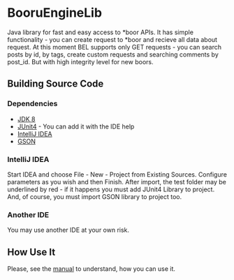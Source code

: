 # BooruEngineLib

Java library for fast and easy access to *boor APIs. 
It has simple functionality - you can create request to *boor and recieve all data about request.
At this moment BEL supports only GET requests - you can search posts by id, by tags, create custom requests and searching comments by post_id.
But with high integrity level for new boors. 

## Building Source Code

### Dependencies

* [JDK 8](http://www.oracle.com/technetwork/java/javase/downloads/index.html)
* [JUnit4](https://github.com/junit-team/junit4) - You can add it with the IDE help
* [IntelliJ IDEA](https://www.jetbrains.com/idea/)
* [GSON](https://github.com/google/gson)

### IntelliJ IDEA
Start IDEA and choose File - New - Project from Existing Sources.
Configure parameters as you wish and then Finish.
After import, the test folder may be underlined by red - if it happens you must add JUnit4 Library to project.
And, of course, you must import GSON library to project too.

### Another IDE
You may use another IDE at your own risk.

## How Use It

Please, see the [manual](HOWTOUSE.md) to understand, how you can use it.
